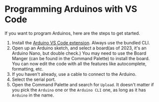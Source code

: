 # Programming Arduinos with VS Code

If you want to program Arduinos, here are the steps to get started.

1. Install the [Arduino VS Code extension](https://marketplace.visualstudio.com/items?itemName=vsciot-vscode.vscode-arduino). Always use the bundled CLI.
2. Open up an Arduino sketch, and select a board(as of 2023, it's an Arduino Nano, but double check.) You may need to use the Board Manger (can be found in the Command Palette) to install the board.  
   You can now edit the code with all the features like autocomplete, formatting, etc.
3. If you haven't already, use a cable to connect to the Arduino.
4. Select the serial port.
5. Open the Command Palette and search for `Upload`. It doesn't matter if you pick the `Arduino` one or the `Arduino CLI` one, as long as it has `Arduino` in the name.
